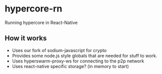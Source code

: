 # hypercore-rn
Running hypercore in React-Native

## How it works

- Uses our fork of sodium-javascript for crypto
- Provides some node.js style globals that are needed for stuff to work.
- Uses hyperswarm-proxy-ws for connecting to the p2p network
- Uses react-native specific storage? (in memory to start)

